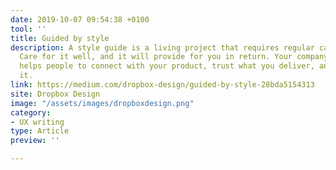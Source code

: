 ```yaml
---
date: 2019-10-07 09:54:38 +0100
tool: ''
title: Guided by style
description: A style guide is a living project that requires regular care and maintenance.
  Care for it well, and it will provide for you in return. Your company’s writing
  helps people to connect with your product, trust what you deliver, and keep using
  it.
link: https://medium.com/dropbox-design/guided-by-style-28bda5154313
site: Dropbox Design
image: "/assets/images/dropboxdesign.png"
category:
- UX writing
type: Article
preview: ''

---
```

